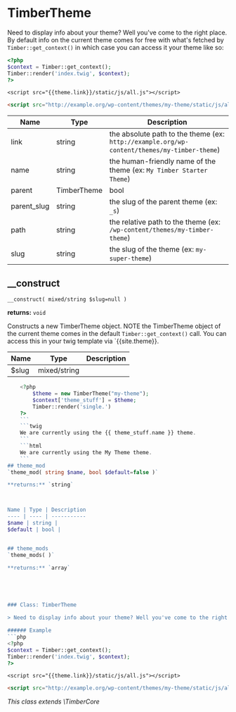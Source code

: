 
# TimberTheme
Need to display info about your theme? Well you've come to the right place. By default info on the current theme comes for free with what's fetched by `Timber::get_context()` in which case you can access it your theme like so:

```php
<?php
$context = Timber::get_context();
Timber::render('index.twig', $context);
?>
```
```twig
<script src="{{theme.link}}/static/js/all.js"></script>
```
```html
<script src="http://example.org/wp-content/themes/my-theme/static/js/all.js"></script>
```

Name | Type | Description
---- | ---- | -----------
link | string | the absolute path to the theme (ex: `http://example.org/wp-content/themes/my-timber-theme`)
name | string | the human-friendly name of the theme (ex: `My Timber Starter Theme`)
parent | TimberTheme|bool | the TimberTheme object for the parent theme (if it exists), false otherwise
parent_slug | string | the slug of the parent theme (ex: `_s`)
path | string | the relative path to the theme (ex: `/wp-content/themes/my-timber-theme`)
slug | string | the slug of the theme (ex: `my-super-theme`)

## __construct
`__construct( mixed/string $slug=null )`

**returns:** `void`

Constructs a new TimberTheme object. NOTE the TimberTheme object of the current theme comes in the default `Timber::get_context()` call. You can access this in your twig template via `{{site.theme}}.

Name | Type | Description
---- | ---- | -----------
$slug | mixed/string | 

```php
    <?php
        $theme = new TimberTheme("my-theme");
        $context['theme_stuff'] = $theme;
        Timber::render('single.')
    ?>
    ```
    ```twig
    We are currently using the {{ theme_stuff.name }} theme.
    ```
    ```html
    We are currently using the My Theme theme.
    ```
## theme_mod
`theme_mod( string $name, bool $default=false )`

**returns:** `string`



Name | Type | Description
---- | ---- | -----------
$name | string | 
$default | bool | 


## theme_mods
`theme_mods( )`

**returns:** `array`





### Class: TimberTheme

> Need to display info about your theme? Well you've come to the right place. By default info on the current theme comes for free with what's fetched by `Timber::get_context()` in which case you can access it your theme like so:

###### Example
```php
<?php
$context = Timber::get_context();
Timber::render('index.twig', $context);
?>
```
```twig
<script src="{{theme.link}}/static/js/all.js"></script>
```
```html
<script src="http://example.org/wp-content/themes/my-theme/static/js/all.js"></script>
```



*This class extends \TimberCore*

